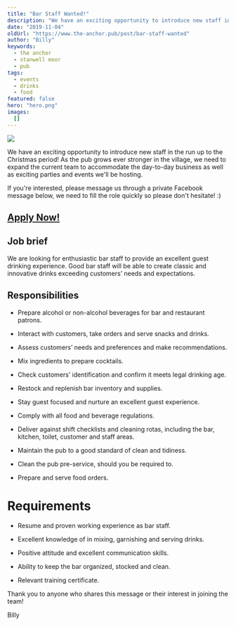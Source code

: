 ```yaml
---
title: "Bar Staff Wanted!"
description: "We have an exciting opportunity to introduce new staff in the run up to the Christmas period! As the pub grows ever stronger in the village, we need to expand the current team to accommodate the day-to-day business as well as exciting parties and events we'll be hosting.If you're interested, please message us through a private Facebook message below, we need to fill the role quickly so please don't hesitate! :)Apply Now!Job briefWe are looking for enthusiastic bar staff to provide an excellent g"
date: "2019-11-04"
oldUrl: "https://www.the-anchor.pub/post/bar-staff-wanted"
author: "Billy"
keywords:
  - the anchor
  - stanwell moor
  - pub
tags:
  - events
  - drinks
  - food
featured: false
hero: "hero.png"
images:
  []
---
```


  

![](https://static.wixstatic.com/media/1c749e_eb590c4d48c44031bf8eb45b408f3216~mv2.png/v1/fill/w_49,h_28,al_c,q_85,usm_0.66_1.00_0.01,blur_2,enc_avif,quality_auto/1c749e_eb590c4d48c44031bf8eb45b408f3216~mv2.png)

We have an exciting opportunity to introduce new staff in the run up to the Christmas period! As the pub grows ever stronger in the village, we need to expand the current team to accommodate the day-to-day business as well as exciting parties and events we'll be hosting.

  

If you're interested, please message us through a private Facebook message below, we need to fill the role quickly so please don't hesitate! :)

  

## [Apply Now!](http://m.me/theanchorpubsm/)

  

## Job brief

We are looking for enthusiastic bar staff to provide an excellent guest drinking experience. Good bar staff will be able to create classic and innovative drinks exceeding customers’ needs and expectations.

  

## Responsibilities

*   Prepare alcohol or non-alcohol beverages for bar and restaurant patrons.
    
*   Interact with customers, take orders and serve snacks and drinks.
    
*   Assess customers’ needs and preferences and make recommendations.
    
*   Mix ingredients to prepare cocktails.
    
*   Check customers’ identification and confirm it meets legal drinking age.
    
*   Restock and replenish bar inventory and supplies.
    
*   Stay guest focused and nurture an excellent guest experience.
    
*   Comply with all food and beverage regulations.
    
*   Deliver against shift checklists and cleaning rotas, including the bar, kitchen, toilet, customer and staff areas.
    
*   Maintain the pub to a good standard of clean and tidiness.
    
*   Clean the pub pre-service, should you be required to.
    
*   Prepare and serve food orders.
    

  

# Requirements

*   Resume and proven working experience as bar staff.
    
*   Excellent knowledge of in mixing, garnishing and serving drinks.
    
*   Positive attitude and excellent communication skills.
    
*   Ability to keep the bar organized, stocked and clean.
    
*   Relevant training certificate.
    

Thank you to anyone who shares this message or their interest in joining the team!

  

Billy
